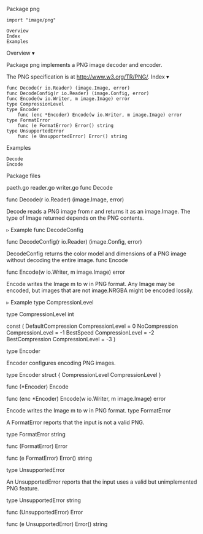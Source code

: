 
 Package png

    import "image/png"

    Overview
    Index
    Examples

Overview ▾

Package png implements a PNG image decoder and encoder.

The PNG specification is at http://www.w3.org/TR/PNG/.
Index ▾

    func Decode(r io.Reader) (image.Image, error)
    func DecodeConfig(r io.Reader) (image.Config, error)
    func Encode(w io.Writer, m image.Image) error
    type CompressionLevel
    type Encoder
        func (enc *Encoder) Encode(w io.Writer, m image.Image) error
    type FormatError
        func (e FormatError) Error() string
    type UnsupportedError
        func (e UnsupportedError) Error() string

Examples

    Decode
    Encode

Package files

paeth.go reader.go writer.go
func Decode

func Decode(r io.Reader) (image.Image, error)

Decode reads a PNG image from r and returns it as an image.Image. The type of Image returned depends on the PNG contents.

▹ Example
func DecodeConfig

func DecodeConfig(r io.Reader) (image.Config, error)

DecodeConfig returns the color model and dimensions of a PNG image without decoding the entire image.
func Encode

func Encode(w io.Writer, m image.Image) error

Encode writes the Image m to w in PNG format. Any Image may be encoded, but images that are not image.NRGBA might be encoded lossily.

▹ Example
type CompressionLevel

type CompressionLevel int

const (
        DefaultCompression CompressionLevel = 0
        NoCompression      CompressionLevel = -1
        BestSpeed          CompressionLevel = -2
        BestCompression    CompressionLevel = -3
)

type Encoder

Encoder configures encoding PNG images.

type Encoder struct {
        CompressionLevel CompressionLevel
}

func (*Encoder) Encode

func (enc *Encoder) Encode(w io.Writer, m image.Image) error

Encode writes the Image m to w in PNG format.
type FormatError

A FormatError reports that the input is not a valid PNG.

type FormatError string

func (FormatError) Error

func (e FormatError) Error() string

type UnsupportedError

An UnsupportedError reports that the input uses a valid but unimplemented PNG feature.

type UnsupportedError string

func (UnsupportedError) Error

func (e UnsupportedError) Error() string
